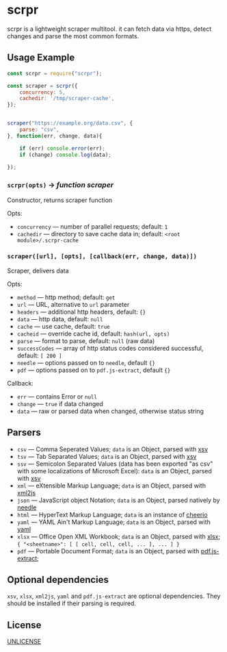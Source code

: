 # scrpr

scrpr is a lightweight scraper multitool. it can fetch data via https, detect changes and parse the most common formats.

## Usage Example

```javascript
const scrpr = require("scrpr");

const scraper = scrpr({
	concurrency: 5,
	cachedir: '/tmp/scraper-cache',
});


scraper("https://example.org/data.csv", { 
	parse: "csv", 
}, function(err, change, data){

	if (err) console.error(err);
	if (change) console.log(data);
	
});
```

### `scrpr(opts)` → *function scraper*

Constructor, returns scraper function

Opts:
* `concurrency` — number of parallel requests; default: `1`
* `cachedir` — directory to save cache data in; default: `<root module>/.scrpr-cache`

### `scraper([url], [opts], [callback(err, change, data)])`

Scraper, delivers data

Opts:
* `method` — http method; default: `get`
* `url` — URL, alternative to `url` parameter
* `headers` — additional http headers, default: `{}`
* `data` — http data, default: `null`
* `cache` — use cache, default: `true`
* `cacheid` — override cache id, default: `hash(url, opts)`
* `parse` — format to parse, default: `null` (raw data)
* `successCodes` — array of http status codes considered successful, default: `[ 200 ]`
* `needle` — options passed on to `needle`, default `{}`
* `pdf` — options passed on to `pdf.js-extract`, default `{}`

Callback:
* `err` — contains Error or `null`
* `change` — `true` if data changed
* `data` — raw or parsed data when changed, otherwise status string

## Parsers

* `csv` — Comma Seperated Values; `data` is an Object, parsed with [xsv](https://npmjs.com/package/xsv)
* `tsv` — Tab Separated Values; `data` is an Object, parsed with [xsv](https://npmjs.com/package/xsv)
* `ssv` — Semicolon Separated Values (data has been exported "as csv" with some localizations of Microsoft Excel): `data` is an Object, parsed with [xsv](https://npmjs.com/package/xsv)
* `xml` — eXtensible Markup Language; `data` is an Object, parsed with [xml2js](https://npmjs.com/package/xml2js)
* `json` — JavaScript object Notation; `data` is an Object, parsed natively by [needle](https://npmjs.com/package/needle)
* `html` — HyperText Markup Language; `data` is an instance of [cheerio](https://npmjs.com/package/cheerio)
* `yaml` — YAML Ain't Markup Language; `data` is an Object, parsed with [yaml](https://npmjs.com/package/yaml)
* `xlsx` — Office Open XML Workbook; `data` is an Object, parsed with [xlsx](https://npmjs.com/package/xlsx); `{ "<sheetname>": [ [ cell, cell, cell, ... ], ... ] }`
* `pdf` — Portable Document Format; `data` is an Object, parsed with [pdf.js-extract](https://npmjs.com/package/pdf.js-extract);

## Optional dependencies

`xsv`, `xlsx`, `xml2js`, `yaml` and `pdf.js-extract` are optional dependencies. They should be installed if their parsing is required.


## License

[UNLICENSE](UNLICENSE)

